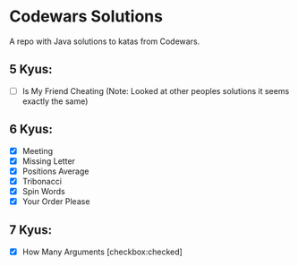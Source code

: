 # Codewars Solutions

A repo with Java solutions to katas from Codewars.

## 5 Kyus:
- [ ] Is My Friend Cheating  (Note: Looked at other peoples solutions it seems exactly the same)

## 6 Kyus:
- [x] Meeting
- [x] Missing Letter
- [x] Positions Average
- [x] Tribonacci 
- [x] Spin Words
- [x] Your Order Please

## 7 Kyus:
- [x] How Many Arguments [checkbox:checked]






